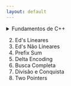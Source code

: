```yaml
---
layout: default
---
```


<details>
  
  <summary> Fundamentos de C++</summary>
  
  [Vector](./pages/fundamentos/vector/)
  
  [Map](./pages/fundamentos/map/)
  
  [Set](./pages/fundamentos/set/)
  
</details>

2. Ed's Lineares
3. Ed's Não Lineares
4. Prefix Sum
5. Delta Encoding
6. Busca Completa
7. Divisão e Conquista
8. Two Pointers
